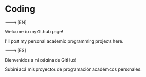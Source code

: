 # Coding

---> [EN]

Welcome to my Github page!

I'll post my personal academic programming projects here.

---> [ES]

Bienvenidos a mi página de GitHub!

Subiré acá mis proyectos de programación académicos personales.
